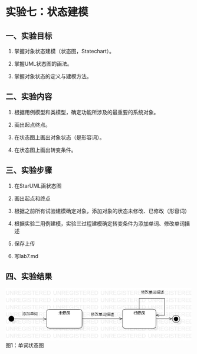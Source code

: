 # 实验七：状态建模

## 一、实验目标

1. 掌握对象状态建模（状态图，Statechart）。

2. 掌握UML状态图的画法。 

3. 掌握对象状态的定义与建模方法。 

## 二、实验内容

1. 根据用例模型和类模型，确定功能所涉及的最重要的系统对象。  

2. 画出起点终点。

3. 在状态图上画出对象状态（是形容词）。  

4. 在状态图上画出转变条件。 

## 三、实验步骤

1. 在StarUML画状态图  

2. 画出起点和终点  

3. 根据之前所有试验建模确定对象，添加对象的状态未修改、已修改（形容词）  

4. 根据实验二用例建模，实验三过程建模确定转变条件为添加单词、修改单词描述  

5. 保存上传

6. 写lab7.md

## 四、实验结果

![单词状态图](./lab7_StatechartDiagram.jpg)  
图1：单词状态图
